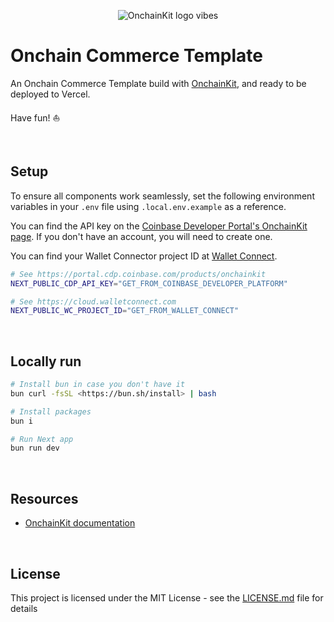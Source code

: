 <p align="center">
  <picture>
    <source media="(prefers-color-scheme: dark)" srcset="https://raw.githubusercontent.com/coinbase/onchainkit/main/site/docs/public/logo/v0-27.png">
    <img alt="OnchainKit logo vibes" src="https://raw.githubusercontent.com/coinbase/onchainkit/main/site/docs/public/logo/v0-27.png" width="auto">
  </picture>
</p>

# Onchain Commerce Template

An Onchain Commerce Template build with [OnchainKit](https://onchainkit.xyz), and ready to be deployed to Vercel.

Have fun! ⛵️

<br />

## Setup

To ensure all components work seamlessly, set the following environment variables in your `.env` file using `.local.env.example` as a reference.

You can find the API key on the [Coinbase Developer Portal's OnchainKit page](https://portal.cdp.coinbase.com/products/onchainkit). If you don't have an account, you will need to create one. 

You can find your Wallet Connector project ID at [Wallet Connect](https://cloud.walletconnect.com).

```sh
# See https://portal.cdp.coinbase.com/products/onchainkit
NEXT_PUBLIC_CDP_API_KEY="GET_FROM_COINBASE_DEVELOPER_PLATFORM"

# See https://cloud.walletconnect.com
NEXT_PUBLIC_WC_PROJECT_ID="GET_FROM_WALLET_CONNECT"
```
<br />

## Locally run

```sh
# Install bun in case you don't have it
bun curl -fsSL <https://bun.sh/install> | bash

# Install packages
bun i

# Run Next app
bun run dev
```
<br />

## Resources

- [OnchainKit documentation](https://onchainkit.xyz)

<br />

## License

This project is licensed under the MIT License - see the [LICENSE.md](LICENSE.md) file for details